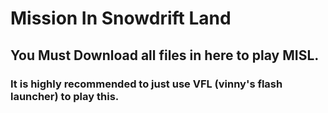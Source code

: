 # Mission In Snowdrift Land
## You Must Download all files in here to play MISL.
### It is highly recommended to just use VFL (vinny's flash launcher) to play this.
